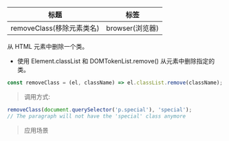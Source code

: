 | 标题                      | 标签            |
| ------------------------- | --------------- |
| removeClass(移除元素类名) | browser(浏览器) |

从 HTML 元素中删除一个类。

- 使用 Element.classList 和 DOMTokenList.remove() 从元素中删除指定的类。

```js
const removeClass = (el, className) => el.classList.remove(className);
```

> 调用方式:

```js
removeClass(document.querySelector('p.special'), 'special');
// The paragraph will not have the 'special' class anymore
```

> 应用场景
